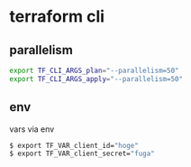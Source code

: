 # terraform cli

## parallelism
```bash
export TF_CLI_ARGS_plan="--parallelism=50"
export TF_CLI_ARGS_apply="--parallelism=50"
```

## env
vars via env
```bash
$ export TF_VAR_client_id="hoge"
$ export TF_VAR_client_secret="fuga"
```
